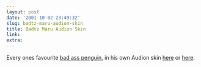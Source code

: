 ```yaml
---
layout: post
date: '2001-10-02 23:49:32'
slug: badtz-maru-audion-skin
title: Badtz Maru Audion Skin
link: 
extra: 
---
```


Every ones favourite [bad ass penguin](http://www.sanrio.com/main/characters/badtz2.html), in his own Audion skin [here](http://www.panic.com/audion/faces.php) or [here](http://members.tripod.com/~Raleigh_1/faces/).
